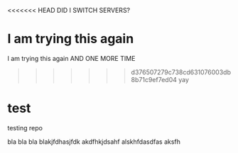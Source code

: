 <<<<<<< HEAD
DID I SWITCH SERVERS?

I am trying this again
=======
I am trying this again AND ONE MORE TIME
>>>>>>> d376507279c738cd631076003db8b71c9ef7ed04
yay

test
====

testing repo



bla bla bla blakjfdhasjfdk
akdfhkjdsahf
alskhfdasdfas
aksfh
